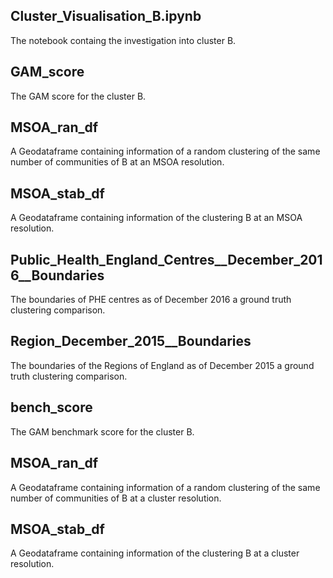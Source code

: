 ## Cluster_Visualisation_B.ipynb
The notebook containg the investigation into cluster B.

## GAM_score
The GAM score for the cluster B.

## MSOA_ran_df
A Geodataframe containing information of a random clustering of the same number of communities of B at an MSOA resolution.

## MSOA_stab_df
A Geodataframe containing information of the clustering B at an MSOA resolution.

## Public_Health_England_Centres__December_2016__Boundaries
The boundaries of PHE centres as of December 2016 a ground truth clustering comparison.

## Region_December_2015__Boundaries
The boundaries of the Regions of England as of December 2015 a ground truth clustering comparison.

## bench_score
The GAM benchmark score for the cluster B.

## MSOA_ran_df
A Geodataframe containing information of a random clustering of the same number of communities of B at a cluster resolution.

## MSOA_stab_df
A Geodataframe containing information of the clustering B at a cluster resolution.

